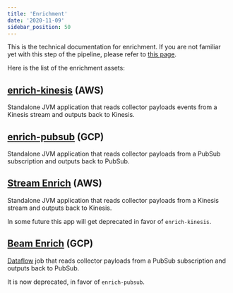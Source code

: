 ```yaml
---
title: 'Enrichment'
date: '2020-11-09'
sidebar_position: 50
---
```


This is the technical documentation for enrichment. If you are not familiar yet with this step of the pipeline, please refer to [this page](/docs/enriching-your-data/what-is-enrichment/index.md).

Here is the list of the enrichment assets:

## [enrich-kinesis](/docs/pipeline-components-and-applications/enrichment-components/enrich-pubsub/index.md) (AWS)

Standalone JVM application that reads collector payloads events from a Kinesis stream and outputs back to Kinesis.

## [enrich-pubsub](/docs/pipeline-components-and-applications/enrichment-components/enrich-pubsub/index.md) (GCP)

Standalone JVM application that reads collector payloads from a PubSub subscription and outputs back to PubSub.

## [Stream Enrich](/docs/pipeline-components-and-applications/enrichment-components/stream-enrich/index.md) (AWS)

Standalone JVM application that reads collector payloads from a Kinesis stream and outputs back to Kinesis.

In some future this app will get deprecated in favor of `enrich-kinesis`.

## [Beam Enrich](/docs/pipeline-components-and-applications/enrichment-components/beam-enrich/index.md) (GCP)

[Dataflow](https://cloud.google.com/dataflow/) job that reads collector payloads from a PubSub subscription and outputs back to PubSub.

It is now deprecated, in favor of `enrich-pubsub`.

[](https://github.com/snowplow/snowplow/wiki/_Footer/_edit)
